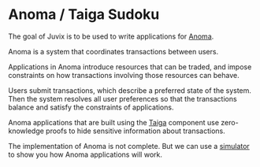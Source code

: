 # Anoma / Taiga Sudoku

The goal of Juvix is to be used to write applications for [Anoma](https://anoma.net).

Anoma is a system that coordinates transactions between users. 

Applications in Anoma introduce resources that can be traded, and impose
constraints on how transactions involving those resources can behave.

Users submit transactions, which describe a preferred state of the system. Then
the system resolves all user preferences so that the transactions balance
and satisfy the constraints of applications.

Anoma applications that are built using the
[Taiga](https://github.com/anoma/taiga) component use zero-knowledge proofs to
hide sensitive information about transactions.

The implementation of Anoma is not complete. But we can use a
[simulator](https://github.com/anoma/taiga-simulator) to show you how Anoma
applications will work.
